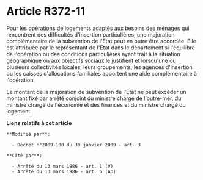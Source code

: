 # Article R372-11

Pour les opérations de logements adaptés aux besoins des ménages qui rencontrent des difficultés d'insertion particulières,
une majoration complémentaire de la subvention de l'Etat peut en outre être accordée. Elle est attribuée par le représentant
de l'Etat dans le département si l'équilibre de l'opération ou des conditions particulières ayant trait à la situation
géographique ou aux objectifs sociaux le justifient et lorsqu'une ou plusieurs collectivités locales, leurs groupements, les
agences d'insertion ou les caisses d'allocations familiales apportent une aide complémentaire à l'opération.

Le montant de la majoration de subvention de l'Etat ne peut excéder un montant fixé par arrêté conjoint du ministre chargé de
l'outre-mer, du ministre chargé de l'économie et des finances et du ministre chargé du logement.

**Liens relatifs à cet article**

	**Modifié par**:

	  - Décret n°2009-100 du 30 janvier 2009 - art. 3

	**Cité par**:

	  - Arrêté du 13 mars 1986 - art. 1 (V)
	  - Arrêté du 13 mars 1986 - art. 6 (Ab)
